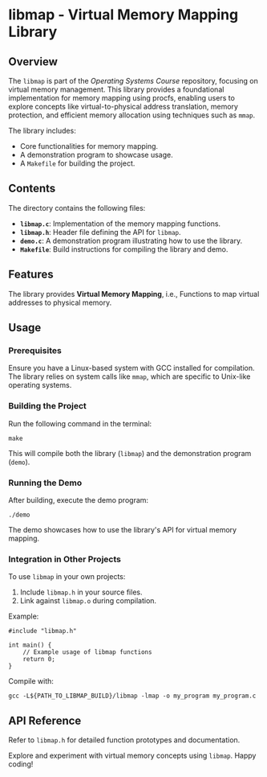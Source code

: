 # libmap - Virtual Memory Mapping Library

## Overview
The `libmap` is part of the *Operating Systems Course* repository, focusing on virtual memory management. This library provides a foundational implementation for memory mapping using procfs, enabling users to explore concepts like virtual-to-physical address translation, memory protection, and efficient memory allocation using techniques such as `mmap`.

The library includes:
- Core functionalities for memory mapping.
- A demonstration program to showcase usage.
- A `Makefile` for building the project.

## Contents
The directory contains the following files:
- **`libmap.c`**: Implementation of the memory mapping functions.
- **`libmap.h`**: Header file defining the API for `libmap`.
- **`demo.c`**: A demonstration program illustrating how to use the library.
- **`Makefile`**: Build instructions for compiling the library and demo.

## Features
The library provides **Virtual Memory Mapping**, i.e., Functions to map virtual addresses to physical memory.


## Usage

### Prerequisites
Ensure you have a Linux-based system with GCC installed for compilation. The library relies on system calls like `mmap`, which are specific to Unix-like operating systems.

### Building the Project
Run the following command in the terminal:
```
make
```
This will compile both the library (`libmap`) and the demonstration program (`demo`).

### Running the Demo
After building, execute the demo program:
```
./demo
```
The demo showcases how to use the library's API for virtual memory mapping.

### Integration in Other Projects
To use `libmap` in your own projects:
1. Include `libmap.h` in your source files.
2. Link against `libmap.o` during compilation.

Example:
```
#include "libmap.h"

int main() {
    // Example usage of libmap functions
    return 0;
}
```

Compile with:
```
gcc -L${PATH_TO_LIBMAP_BUILD}/libmap -lmap -o my_program my_program.c 
```

## API Reference
Refer to `libmap.h` for detailed function prototypes and documentation.

Explore and experiment with virtual memory concepts using `libmap`. Happy coding!
